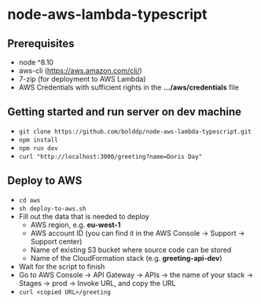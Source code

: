 # node-aws-lambda-typescript

## Prerequisites
* node ^8.10
* aws-cli (https://aws.amazon.com/cli/)
* 7-zip (for deployment to AWS Lambda)
* AWS Credentials with sufficient rights in the **.../aws/credentials** file


## Getting started and run server on dev machine
* `git clone https://github.com/bolddp/node-aws-lambda-typescript.git`
* `npm install`
* `npm run dev`
* `curl "http://localhost:3000/greeting?name=Doris Day"`

## Deploy to AWS
* `cd aws`
* `sh deploy-to-aws.sh`
* Fill out the data that is needed to deploy
  * AWS region, e.g. **eu-west-1**
  * AWS account ID (you can find it in the AWS Console -> Support -> Support center)
  * Name of existing S3 bucket where source code can be stored
  * Name of the CloudFormation stack (e.g. **greeting-api-dev**)
* Wait for the script to finish
* Go to AWS Console -> API Gateway -> APIs -> the name of your stack -> Stages -> prod -> Invoke URL, and copy the URL
* `curl <copied URL>/greeting`

